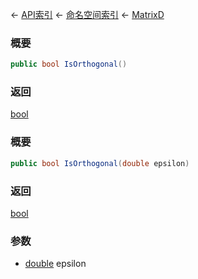 ← [API索引](Api-Index) ← [命名空间索引](Namespace-Index) ← [MatrixD](VRageMath.MatrixD)

### 概要

```csharp
public bool IsOrthogonal()
```

### 返回

[bool](https://docs.microsoft.com/en-us/dotnet/api/System.Boolean?view=netframework-4.6)

### 概要

```csharp
public bool IsOrthogonal(double epsilon)
```

### 返回

[bool](https://docs.microsoft.com/en-us/dotnet/api/System.Boolean?view=netframework-4.6)

### 参数

* [double](https://docs.microsoft.com/en-us/dotnet/api/System.Double?view=netframework-4.6) epsilon
